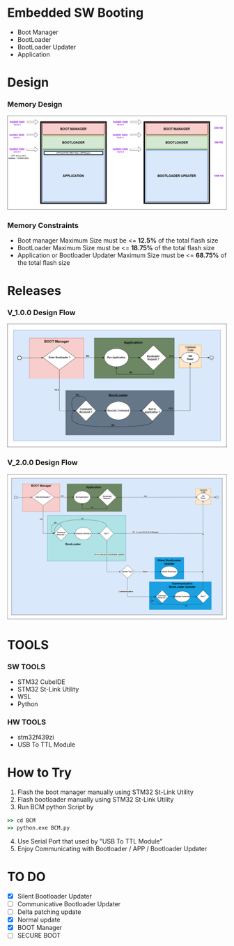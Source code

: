 # Embedded SW Booting
- Boot Manager
- BootLoader
- BootLoader Updater
- Application
# Design 
### Memory Design
![Design](https://github.com/abdelrahman99999/Booting/blob/main/Docs/Memory%20Design.png?raw=true)
### Memory Constraints
- Boot manager Maximum Size must be <= **12.5%** of the total flash size
- BootLoader Maximum Size must be <= **18.75%** of the total flash size
- Application or Bootloader Updater Maximum Size must be <= **68.75%** of the total flash size

# Releases
### V_1.0.0 Design Flow
![Design flow](https://github.com/abdelrahman99999/Booting/blob/main/Docs/Design_flow_v_1_0_0.png?raw=true)
### V_2.0.0 Design Flow
![Design flow](https://github.com/abdelrahman99999/Booting/blob/main/Docs/Design_flow_v_2_0_0.png?raw=true)

# TOOLS
### SW TOOLS
- STM32 CubeIDE
- STM32 St-Link Utility
- WSL
- Python
### HW TOOLS
- stm32f439zi
- USB To TTL Module

# How to Try
1. Flash the boot manager manually using STM32 St-Link Utility
2. Flash bootloader manually using STM32 St-Link Utility
3. Run BCM python Script by 
```cmd
>> cd BCM
>> python.exe BCM.py
```
4. Use Serial Port that used by "USB To TTL Module"
5. Enjoy Communicating  with Bootloader / APP / Bootloader Updater


# TO DO 
- [x] Silent Bootloader Updater
- [ ] Communicative Bootloader Updater
- [ ] Delta patching update
- [x] Normal update
- [x] BOOT Manager
- [ ] SECURE BOOT
